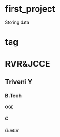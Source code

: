 # first_project
Storing data

# <h1> tag
# RVR&JCCE
## Triveni Y
### B.Tech
#### CSE
##### C
###### Guntur
